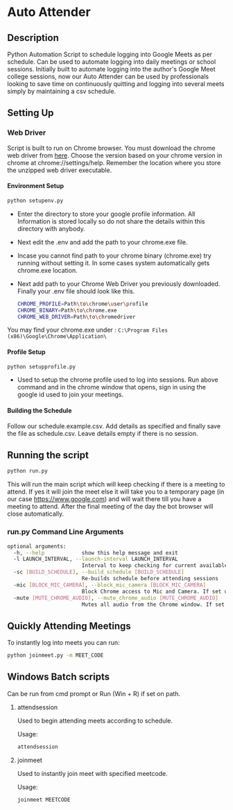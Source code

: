 # Auto Attender

## Description

Python Automation Script to schedule logging into Google Meets as per schedule. Can be used to automate logging into daily meetings or school sessions. Initially built to automate logging into the author's Google Meet college sessions, now our Auto Attender can be used by professionals looking to save time on continuously quitting and logging into several meets simply by maintaining a csv schedule.

## Setting Up

### Web Driver

Script is built to run on Chrome browser. You must download the chrome web driver from [here](https://sites.google.com/a/chromium.org/chromedriver/downloads). Choose the version based on your chrome version in chrome at chrome://settings/help. Remember the location where you store the unzipped web driver executable.

#### Environment Setup

```bash
python setupenv.py
```

- Enter the directory to store your google profile information. All Information is stored locally so do not share the details within this directory with anybody.

- Next edit the .env and add the path to your chrome.exe file.

- Incase you cannot find path to your chrome binary (chrome.exe) try running without setting it. In some cases system automatically gets chrome.exe location.

- Next add path to your Chrome Web Driver you previously downloaded. Finally your .env file should look like this.

  ```bash
  CHROME_PROFILE=Path\to\chrome\user\profile
  CHROME_BINARY=Path\to\chrome.exe
  CHROME_WEB_DRIVER=Path\to\chromedriver
  ```

You may find your chrome.exe under : `C:\Program Files (x86)\Google\Chrome\Application\`

#### Profile Setup

```bash
python setupprofile.py
```

- Used to setup the chrome profile used to log into sessions. Run above command and in the chrome window that opens, sign in using the google id used to join your meetings.

#### Building the Schedule

Follow our schedule.example.csv. Add details as specified and finally save the file as schedule.csv. Leave details empty if there is no session.

## Running the script

```bash
python run.py
```

This will run the main script which will keep checking if there is a meeting to attend. If yes it will join the meet else it will take you to a temporary page (in our case https://www.google.com) and will wait there till you have a meeting to attend. After the final meeting of the day the bot browser will close automatically.

### run.py Command Line Arguments

```bash
optional arguments:
  -h, --help            show this help message and exit
  -l LAUNCH_INTERVAL, --launch-interval LAUNCH_INTERVAL
                        Interval to keep checking for current available session
  -sc [BUILD_SCHEDULE], --build_schedule [BUILD_SCHEDULE]
                        Re-builds schedule before attending sessions
  -mic [BLOCK_MIC_CAMERA], --block_mic_camera [BLOCK_MIC_CAMERA]
                        Block Chrome access to Mic and Camera. If set user cannot manually give access to camera or mic
  -mute [MUTE_CHROME_AUDIO], --mute_chrome_audio [MUTE_CHROME_AUDIO]
                        Mutes all audio from the Chrome window. If set user cannot manually un-mute
```

## Quickly Attending Meetings

To instantly log into meets you can run:

```bash
python joinmeet.py -m MEET_CODE
```

## Windows Batch scripts

Can be run from cmd prompt or Run (Win + R) if set on path.

1. attendsession

   Used to begin attending meets according to schedule.

   Usage:

   ```bash
   attendsession
   ```

2. joinmeet

   Used to instantly join meet with specified meetcode.

   Usage:
   
   ```bash
   joinmeet MEETCODE
   ```

